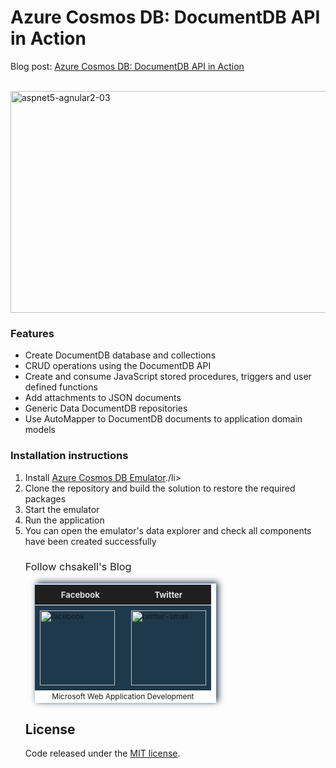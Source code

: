 # Azure Cosmos DB: DocumentDB API in Action

Blog post: <a href="http://wp.me/p3mRWu-1f8" target="_blank">Azure Cosmos DB: DocumentDB API in Action</a> <br/><br/>

<a href="http://wp.me/p3mRWu-1f8" rel="attachment wp-att-3961" target="_blank"><img src="https://chsakell.files.wordpress.com/2017/08/azure-cosmos-documentdb-06.png" alt="aspnet5-agnular2-03" width="700" height="355" class="alignnone size-full wp-image-3961"></a>

<h3>Features</h3>
<ul>
<li>Create DocumentDB database and collections</li>
<li>CRUD operations using the DocumentDB API</li>
<li>Create and consume JavaScript stored procedures, triggers and user defined functions</li>
<li>Add attachments to JSON documents</li>
<li>Generic Data DocumentDB repositories</li>
<li>Use AutoMapper to DocumentDB documents to application domain models</li>
</ul>


<h3>Installation instructions</h3>
<ol>
<li>Install <a href="https://docs.microsoft.com/en-us/azure/cosmos-db/local-emulator" target="_blank">Azure Cosmos DB Emulator</a>./li>
<li>Clone the repository and build the solution to restore the required packages</li>
<li>Start the emulator</li>
<li>Run the application</i>
<li>You can open the emulator's data explorer and check all components have been created successfully
</li>

<h3 style="font-weight:normal;">Follow chsakell's Blog</h3>
<table id="gradient-style" style="box-shadow:3px -2px 10px #1F394C;font-size:12px;margin:15px;width:290px;text-align:left;border-collapse:collapse;" summary="">
<thead>
<tr>
<th style="width:130px;font-size:13px;font-weight:bold;padding:8px;background:#1F1F1F repeat-x;border-top:2px solid #d3ddff;border-bottom:1px solid #fff;color:#E0E0E0;" align="center" scope="col">Facebook</th>
<th style="font-size:13px;font-weight:bold;padding:8px;background:#1F1F1F repeat-x;border-top:2px solid #d3ddff;border-bottom:1px solid #fff;color:#E0E0E0;" align="center" scope="col">Twitter</th>
</tr>
</thead>
<tfoot>
<tr>
<td colspan="4" style="text-align:center;">Microsoft Web Application Development</td>
</tr>
</tfoot>
<tbody>
<tr>
<td style="padding:8px;border-bottom:1px solid #fff;color:#FFA500;border-top:1px solid #fff;background:#1F394C repeat-x;">
<a href="https://www.facebook.com/chsakells.blog" target="_blank"><img src="https://chsakell.files.wordpress.com/2015/08/facebook.png?w=120&amp;h=120&amp;crop=1" alt="facebook" width="120" height="120" class="alignnone size-opti-archive wp-image-3578"></a>
</td>
<td style="padding:8px;border-bottom:1px solid #fff;color:#FFA500;border-top:1px solid #fff;background:#1F394C repeat-x;">
<a href="https://twitter.com/chsakellsBlog" target="_blank"><img src="https://chsakell.files.wordpress.com/2015/08/twitter-small.png?w=120&amp;h=120&amp;crop=1" alt="twitter-small" width="120" height="120" class="alignnone size-opti-archive wp-image-3583"></a>
</td>
</tr>
</tbody>
</table>
<h2>License</h2>
Code released under the <a href="https://github.com/chsakell/documentdb-dotnet-core/blob/master/LICENSE" target="_blank"> MIT license</a>.
